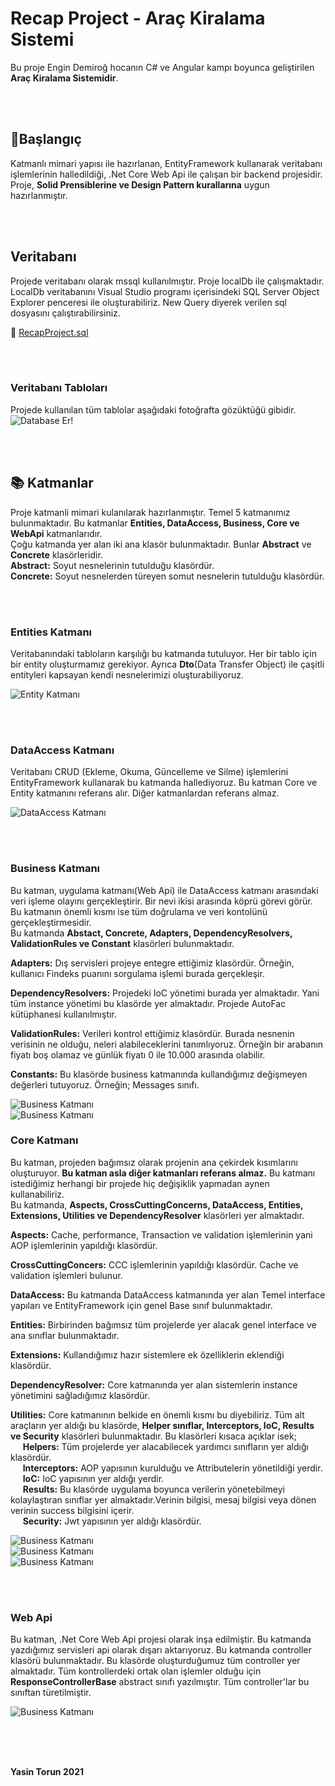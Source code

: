 # Recap Project - Araç Kiralama Sistemi

Bu proje Engin Demiroğ hocanın C# ve Angular kampı boyunca geliştirilen __Araç Kiralama Sistemidir__.

<br>
<br>

## 📌Başlangıç

Katmanlı mimari yapısı ile hazırlanan, EntityFramework kullanarak veritabanı işlemlerinin halledildiği, .Net Core Web Api ile çalışan bir backend projesidir.
Proje, __Solid Prensiblerine ve Design Pattern kurallarına__ uygun hazırlanmıştır. 

<br>
<br>

## Veritabanı

Projede veritabanı olarak mssql kullanılmıştır. Proje localDb ile çalışmaktadır. LocalDb veritabanını Visual Studio programı içerisindeki SQL Server Object Explorer penceresi ile oluşturabiliriz. New Query diyerek verilen sql dosyasını çalıştırabilirsiniz.

📄 [RecapProject.sql](https://github.com/yasintorun/ReCapProject/blob/main/RecapProject.sql)

<br>
<br>

### Veritabanı Tabloları
Projede kullanılan tüm tablolar aşağıdaki fotoğrafta gözüktüğü gibidir.
<br>
![Database Er!](https://raw.githubusercontent.com/yasintorun/ReCapProject/main/ScreenShots/tables.png)

<br>
<br>

## 📚 Katmanlar

Proje katmanli mimari kulanılarak hazırlanmıştır. Temel 5 katmanımız bulunmaktadır. Bu katmanlar __Entities, DataAccess, Business, Core ve WebApi__ katmanlarıdır.<br>
Çoğu katmanda yer alan iki ana klasör bulunmaktadır. Bunlar __Abstract__ ve __Concrete__ klasörleridir. <br>
__Abstract:__ Soyut nesnelerinin tutulduğu klasördür.<br>
__Concrete:__ Soyut nesnelerden türeyen somut nesnelerin tutulduğu klasördür.<br>

<br>
<br>

### Entities Katmanı
Veritabanındaki tabloların karşılığı bu katmanda tutuluyor. Her bir tablo için bir entity oluşturmamız gerekiyor. Ayrıca __Dto__(Data Transfer Object) ile çaşitli entityleri kapsayan kendi nesnelerimizi oluşturabiliyoruz.<br>

![Entity Katmanı](https://raw.githubusercontent.com/yasintorun/ReCapProject/main/ScreenShots/entities.JPG)

<br>
<br>

### DataAccess Katmanı
Veritabanı CRUD (Ekleme, Okuma, Güncelleme ve Silme) işlemlerini EntityFramework kullanarak bu katmanda hallediyoruz. Bu katman Core ve Entity katmanını referans alır. Diğer katmanlardan referans almaz.

![DataAccess Katmanı](https://raw.githubusercontent.com/yasintorun/ReCapProject/main/ScreenShots/dataAccess.JPG)

<br>
<br>

### Business Katmanı 
Bu katman, uygulama katmanı(Web Api) ile DataAccess katmanı arasındaki veri işleme olayını gerçekleştirir. Bir nevi ikisi arasında köprü görevi görür. Bu katmanın önemli kısmı ise tüm doğrulama ve veri kontolünü gerçekleştirmesidir. <br>
Bu katmanda __Abstact, Concrete, Adapters, DependencyResolvers, ValidationRules ve Constant__ klasörleri bulunmaktadır. <br>

__Adapters:__ Dış servisleri projeye entegre ettiğimiz klasördür. Örneğin, kullanıcı Findeks puanını sorgulama işlemi burada gerçekleşir.<br>

__DependencyResolvers:__ Projedeki IoC yönetimi burada yer almaktadır. Yani tüm instance yönetimi bu klasörde yer almaktadır. Projede AutoFac kütüphanesi kullanılmıştır. 

__ValidationRules:__ Verileri kontrol ettiğimiz klasördür. Burada nesnenin verisinin ne olduğu, neleri alabileceklerini tanımlıyoruz. Örneğin bir arabanın fiyatı boş olamaz ve günlük fiyatı 0 ile 10.000 arasında olabilir.

__Constants:__ Bu klasörde business katmanında kullandığımız değişmeyen değerleri tutuyoruz. Örneğin; Messages sınıfı. 

![Business Katmanı](https://raw.githubusercontent.com/yasintorun/ReCapProject/main/ScreenShots/business_1.JPG) <br>
![Business Katmanı](https://raw.githubusercontent.com/yasintorun/ReCapProject/main/ScreenShots/business_2.JPG)

### Core Katmanı
Bu katman, projeden bağımsız olarak projenin ana çekirdek kısımlarını oluşturuyor. __Bu katman asla diğer katmanları referans almaz.__ Bu katmanı istediğimiz herhangi bir projede hiç değişiklik yapmadan aynen kullanabiliriz. <br>
Bu katmanda, __Aspects, CrossCuttingConcerns, DataAccess, Entities, Extensions, Utilities ve DependencyResolver__ klasörleri yer almaktadır. 

__Aspects:__ Cache, performance, Transaction ve validation işlemlerinin yani AOP işlemlerinin yapıldığı klasördür.

__CrossCuttingConcers:__ CCC işlemlerinin yapıldığı klasördür. Cache ve validation işlemleri bulunur.

__DataAccess:__ Bu katmanda DataAccess katmanında yer alan Temel interface yapıları ve EntityFramework için genel Base sınıf bulunmaktadır. 

__Entities:__ Birbirinden bağımsız tüm projelerde yer alacak genel interface ve ana sınıflar bulunmaktadır. 

__Extensions:__ Kullandığımız hazır sistemlere ek özelliklerin eklendiği klasördür.

__DependencyResolver:__ Core katmanında yer alan sistemlerin instance yönetimini sağladığımız klasördür.

__Utilities:__ Core katmanının belkide en önemli kısmı bu diyebiliriz. Tüm alt araçların yer aldığı bu klasörde, __Helper sınıflar, Interceptors, IoC, Results ve Security__ klasörleri bulunmaktadır. Bu klasörleri kısaca açıklar isek;<br>
&nbsp;&nbsp;&nbsp;&nbsp; __Helpers:__ Tüm projelerde yer alacabilecek yardımcı sınıfların yer aldığı klasördür.<br>
&nbsp;&nbsp;&nbsp;&nbsp; __Interceptors:__ AOP yapısının kurulduğu ve Attributelerin yönetildiği yerdir.<br>
&nbsp;&nbsp;&nbsp;&nbsp; __IoC:__ IoC yapısının yer aldığı yerdir.<br>
&nbsp;&nbsp;&nbsp;&nbsp; __Results:__ Bu klasörde uygulama boyunca verilerin yönetebilmeyi kolaylaştıran sınıflar yer almaktadır.Verinin bilgisi, mesaj bilgisi veya dönen verinin success bilgisini içerir. <br>
&nbsp;&nbsp;&nbsp;&nbsp; __Security:__ Jwt yapısının yer aldığı klasördür.

![Business Katmanı](https://raw.githubusercontent.com/yasintorun/ReCapProject/main/ScreenShots/core_1.JPG) <br>
![Business Katmanı](https://raw.githubusercontent.com/yasintorun/ReCapProject/main/ScreenShots/core_2.JPG) <br>
![Business Katmanı](https://raw.githubusercontent.com/yasintorun/ReCapProject/main/ScreenShots/core_3.JPG)

<br>
<br>

### Web Api
Bu katman, .Net Core Web Api projesi olarak inşa edilmiştir. Bu katmanda yazdığımız servisleri api olarak dışarı aktarıyoruz. Bu katmanda controller klasörü bulunmaktadır. Bu klasörde oluşturduğumuz tüm controller yer almaktadır. Tüm kontrollerdeki ortak olan işlemler olduğu için __ResponseControllerBase__ abstract sınıfı yazılmıştır. Tüm controller'lar bu sınıftan türetilmiştir.

![Business Katmanı](https://raw.githubusercontent.com/yasintorun/ReCapProject/main/ScreenShots/webApi.JPG)

<br>
<br>
<br>

__Yasin Torun 2021__
